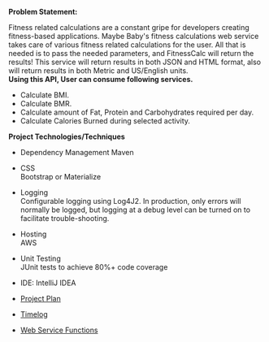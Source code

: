 **Problem Statement:**

Fitness related calculations are a constant gripe for developers creating fitness-based applications. Maybe Baby's fitness calculations web service takes care of various fitness related calculations for the user. 
All that is needed is to pass the needed parameters, and FitnessCalc will return the results! This service will return results in both JSON and HTML format, also will return results in both Metric and US/English units.<br/>
<b>Using this API, User can consume following services.</b>
* Calculate BMI.
* Calculate BMR.
* Calculate amount of Fat, Protein and Carbohydrates required per day.
* Calculate Calories Burned during selected activity.

**Project Technologies/Techniques**


* Dependency Management Maven
* CSS\
Bootstrap or Materialize

* Logging\
Configurable logging using Log4J2. In production, only errors will normally be logged, but logging at a debug level can be turned on to facilitate trouble-shooting.
* Hosting\
AWS

* Unit Testing\
JUnit tests to achieve 80%+ code coverage
* IDE: IntelliJ IDEA


* [Project Plan](ProjectPlan.md)

* [Timelog](timelog.md)

* [Web Service Functions](API_functions.md)




 
